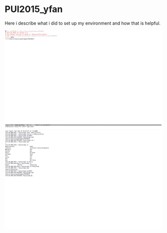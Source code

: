 # PUI2015_yfan
Here i describe what i did to set up my environment and how that is helpful.

![Alt text](yfan_bash.png)
![Alt text](setup_env.png)
